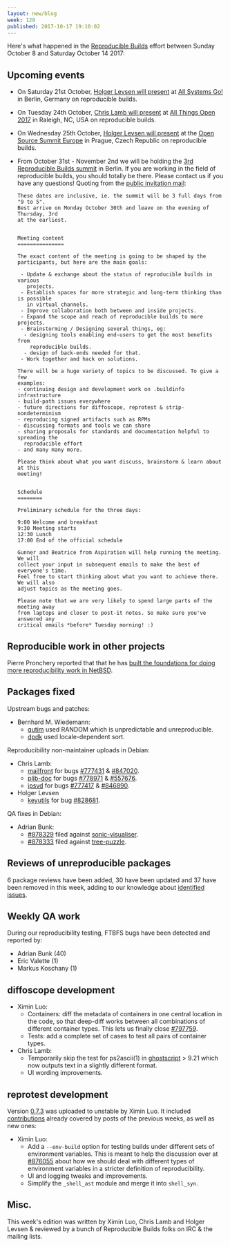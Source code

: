 ```yaml
---
layout: new/blog
week: 129
published: 2017-10-17 19:10:02
---
```


Here's what happened in the [Reproducible
Builds](https://reproducible-builds.org) effort between Sunday October 8 and
Saturday October 14 2017:


Upcoming events
---------------

- On Saturday 21st October, [Holger Levsen will present](https://cfp.all-systems-go.io/en/ASG2017/public/events/117)
  at [All Systems Go!](https://all-systems-go.io/) in Berlin, Germany on
  reproducible builds.

- On Tuesday 24th October, [Chris Lamb will
  present](https://allthingsopen.org/talk/you-think-youre-not-a-target-a-tale-of-three-developers/)
  at [All Things Open 2017](https://allthingsopen.org) in Raleigh,
  NC, USA on reproducible builds.

- On Wednesday 25th October, [Holger Levsen will
  present](https://osseu17.sched.com/event/BxJs/reproducible-builds-we-made-lots-of-progress-in-many-places-but-were-still-far-from-our-goals-of-changing-the-software-world-holger-levsen)
  at the [Open Source Summit Europe](https://osseu17.sched.com) in Prague,
  Czech Republic on reproducible builds.

- From October 31st - November 2nd we will be holding the
  [3rd Reproducible Builds summit](https://reproducible-builds.org/events/berlin2017/)
  in Berlin. If you are working in the field of reproducible builds, you should totally be
  there. Please contact us if you have any questions! Quoting from the [public invitation mail](https://lists.reproducible-builds.org/pipermail/rb-general/2017-October/000653.html):

      These dates are inclusive, ie. the summit will be 3 full days from "9 to 5".
      Best arrive on Monday October 30th and leave on the evening of Thursday, 3rd
      at the earliest.


      Meeting content
      ===============

      The exact content of the meeting is going to be shaped by the
      participants, but here are the main goals:

       - Update & exchange about the status of reproducible builds in various
         projects.
       - Establish spaces for more strategic and long-term thinking than is possible
         in virtual channels.
       - Improve collaboration both between and inside projects.
       - Expand the scope and reach of reproducible builds to more projects.
       - Brainstorming / Designing several things, eg:
        - designing tools enabling end-users to get the most benefits from
          reproducible builds.
        - design of back-ends needed for that.
       - Work together and hack on solutions.

      There will be a huge variety of topics to be discussed. To give a few
      examples:
      - continuing design and development work on .buildinfo infrastructure
      - build-path issues everywhere
      - future directions for diffoscope, reprotest & strip-nondeterminism
      - reproducing signed artifacts such as RPMs
      - discussing formats and tools we can share
      - sharing proposals for standards and documentation helpful to spreading the
        reproducible effort
      - and many many more.

      Please think about what you want discuss, brainstorm & learn about at this
      meeting!


      Schedule
      ========

      Preliminary schedule for the three days:

      9:00 Welcome and breakfast
      9:30 Meeting starts
      12:30 Lunch
      17:00 End of the official schedule

      Gunner and Beatrice from Aspiration will help running the meeting. We will
      collect your input in subsequent emails to make the best of everyone's time.
      Feel free to start thinking about what you want to achieve there. We will also
      adjust topics as the meeting goes.

      Please note that we are very likely to spend large parts of the meeting away
      from laptops and closer to post-it notes. So make sure you've answered any
      critical emails *before* Tuesday morning! :)



Reproducible work in other projects
-----------------------------------

Pierre Pronchery reported that that he has
[built the foundations for doing more reproducibility work in
NetBSD](https://lists.reproducible-builds.org/pipermail/rb-general/2017-October/000654.html).


Packages fixed
--------------

Upstream bugs and patches:

* Bernhard M. Wiedemann:
  * [qutim](https://bugs.launchpad.net/qutim/+bug/1724148) used RANDOM which is
    unpredictable and unreproducible.
  * [dpdk](http://dpdk.org/ml/archives/dev/2017-October/078193.html) used
    locale-dependent sort.

Reproducibility non-maintainer uploads in Debian:

* Chris Lamb:
  * [mailfront](https://tracker.debian.org/pkg/mailfront) for bugs [#777431](https://bugs.debian.org/777431) & [#847020](https://bugs.debian.org/847020).
  * [plib-doc](https://tracker.debian.org/pkg/plib-doc) for bugs [#778971](https://bugs.debian.org/778971) & [#557676](https://bugs.debian.org/557676).
  * [ipsvd](https://tracker.debian.org/pkg/ipsvd) for bugs [#777417](https://bugs.debian.org/777417) & [#846890](https://bugs.debian.org/846890).
* Holger Levsen
  * [keyutils](https://tracker.debian.org/pkg/keyutils) for bug [#828681](https://bugs.debian.org/828681).

QA fixes in Debian:

* Adrian Bunk:
    * [#878329](https://bugs.debian.org/878329) filed against [sonic-visualiser](https://tracker.debian.org/pkg/sonic-visualiser).
    * [#878333](https://bugs.debian.org/878333) filed against [tree-puzzle](https://tracker.debian.org/pkg/tree-puzzle).


Reviews of unreproducible packages
----------------------------------

6 package reviews have been added, 30 have been updated and 37 have been
removed in this week, adding to our knowledge about [identified
issues](https://tests.reproducible-builds.org/debian/index_issues.html).


Weekly QA work
--------------

During our reproducibility testing, FTBFS bugs have been detected and reported by:

 - Adrian Bunk (40)
 - Eric Valette (1)
 - Markus Koschany (1)


diffoscope development
----------------------

- Ximin Luo:
    - Containers: diff the metadata of containers in one central location in
      the code, so that deep-diff works between all combinations of different
      container types. This lets us finally close [#797759](https://bugs.debian.org/797759).
    - Tests: add a complete set of cases to test all pairs of container types.
- Chris Lamb:
    - Temporarily skip the test for ps2ascii(1) in [ghostscript](https://tracker.debian.org/pkg/ghostscript) > 9.21
      which now outputs text in a slightly different format.
    - UI wording improvements.


reprotest development
---------------------

Version [0.7.3](https://tracker.debian.org/news/879113) was uploaded to
unstable by Ximin Luo. It included
[contributions](https://salsa.debian.org/reproducible-builds/reprotest/commits/0.7.3)
already covered by posts of the previous weeks, as well as new ones:

- Ximin Luo:
    - Add a `--env-build` option for testing builds under different sets of
      environment variables. This is meant to help the discussion over at
      [#876055](https://bugs.debian.org/876055) about how we should deal with different types of
      environment variables in a stricter definition of reproducibility.
    - UI and logging tweaks and improvements.
    - Simplify the `_shell_ast` module and merge it into `shell_syn`.


Misc.
-----

This week's edition was written by Ximin Luo, Chris Lamb and Holger Levsen &
reviewed by a bunch of Reproducible Builds folks on IRC & the mailing lists.
